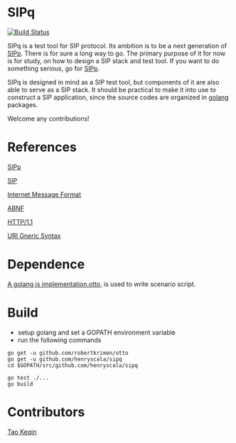 # SIPq

[![Build Status](https://travis-ci.org/henryscala/sipq.svg?branch=master)](https://travis-ci.org/henryscala/sipq)

SIPq is a test tool for SIP protocol. Its ambition is to be a next generation of [SIPp](http://sipp.sourceforge.net/). There is for sure a long way to go. The primary purpose of it for now is for study, on how to design a SIP stack and test tool. If you want to do something serious, go for [SIPp](http://sipp.sourceforge.net/). 

SIPq is designed in mind as a SIP test tool, but components of it are also able to serve as a SIP stack. It should be practical to make it into use to construct a SIP application, since the source codes are organized in [golang](https://golang.org/) packages. 

Welcome any contributions! 

# References

[SIPp](http://sipp.sourceforge.net/) 

[SIP](https://tools.ietf.org/html/rfc3261) 

[Internet Message Format](https://tools.ietf.org/html/rfc2822)

[ABNF](https://tools.ietf.org/html/rfc5234)

[HTTP/1.1](https://tools.ietf.org/html/rfc2616)

[URI Gneric Syntax](https://tools.ietf.org/html/rfc2396)

# Dependence

[A golang js implementation,otto,](https://github.com/robertkrimen/otto) is used to write scenario script. 

# Build 

- setup golang and set a GOPATH environment variable 
- run the following commands

```
go get -u github.com/robertkrimen/otto
go get -u github.com/henryscala/sipq
cd $GOPATH/src/github.com/henryscala/sipq

go test ./...
go build
```

# Contributors 

[Tao Keqin](https://github.com/taokeqin)


